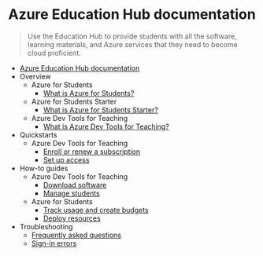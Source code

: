 # Azure Education Hub documentation
> Use the Education Hub to provide students with all the software, learning materials, and Azure services that they need to become cloud proficient.
  - [Azure Education Hub documentation](https://learn.microsoft.com/en-us/azure/education-hub/)
  - Overview
    - Azure for Students
      - [What is Azure for Students?](https://learn.microsoft.com/en-us/azure/education-hub/about-azure-for-students)
    - Azure for Students Starter
      - [What is Azure for Students Starter?](https://learn.microsoft.com/en-us/azure/education-hub/about-azure-for-students-starter)
    - Azure Dev Tools for Teaching
      - [What is Azure Dev Tools for Teaching?](https://learn.microsoft.com/en-us/azure/education-hub/azure-dev-tools-teaching/about-program)
  - Quickstarts
    - Azure Dev Tools for Teaching
      - [Enroll or renew a subscription](https://learn.microsoft.com/en-us/azure/education-hub/azure-dev-tools-teaching/enroll-renew-subscription)
      - [Set up access](https://learn.microsoft.com/en-us/azure/education-hub/azure-dev-tools-teaching/set-up-access)
  - How-to guides
    - Azure Dev Tools for Teaching
      - [Download software](https://learn.microsoft.com/en-us/azure/education-hub/azure-dev-tools-teaching/download-software)
      - [Manage students](https://learn.microsoft.com/en-us/azure/education-hub/azure-dev-tools-teaching/manage-students)
    - Azure for Students
      - [Track usage and create budgets](https://learn.microsoft.com/en-us/azure/education-hub/navigate-costs)
      - [Deploy resources](https://learn.microsoft.com/en-us/azure/education-hub/deploy-resources-azure-for-students)
  - Troubleshooting
    - [Frequently asked questions](https://learn.microsoft.com/en-us/azure/education-hub/faq)
    - [Sign-in errors](https://learn.microsoft.com/en-us/azure/education-hub/azure-dev-tools-teaching/troubleshoot-login)
